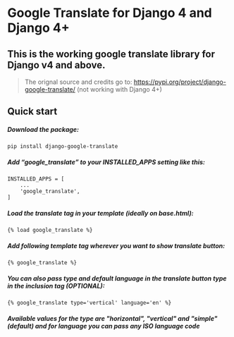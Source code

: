 # Google Translate for Django 4 and Django 4+
## This is the working google translate library for Django v4 and above. 
> The orignal source and credits go to: https://pypi.org/project/django-google-translate/ (not working with Django 4+)

## Quick start
##### Download the package:
```
pip install django-google-translate
```
##### Add “google_translate” to your INSTALLED_APPS setting like this:
```
INSTALLED_APPS = [
    ...
    'google_translate',
]
```
##### Load the translate tag in your template (ideally on base.html):
```
{% load google_translate %}
``` 
##### Add following template tag wherever you want to show translate button:
```
{% google_translate %}
```
##### You can also pass type and default language in the translate button type in the inclusion tag (OPTIONAL):
```
{% google_translate type='vertical' language='en' %}
```
##### Available values for the type are "horizontal", "vertical" and "simple" (default) and for language you can pass any ISO language code